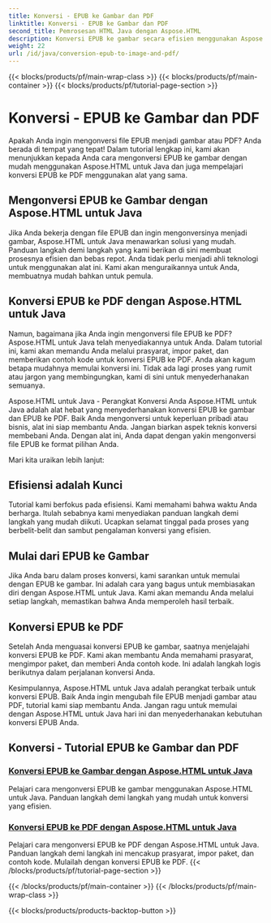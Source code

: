 ```yaml
---
title: Konversi - EPUB ke Gambar dan PDF
linktitle: Konversi - EPUB ke Gambar dan PDF
second_title: Pemrosesan HTML Java dengan Aspose.HTML
description: Konversi EPUB ke gambar secara efisien menggunakan Aspose.HTML untuk Java. Panduan langkah demi langkah ini menyederhanakan prosesnya. Pelajari juga konversi EPUB ke PDF.
weight: 22
url: /id/java/conversion-epub-to-image-and-pdf/
---
```


{{< blocks/products/pf/main-wrap-class >}}
{{< blocks/products/pf/main-container >}}
{{< blocks/products/pf/tutorial-page-section >}}

# Konversi - EPUB ke Gambar dan PDF

Apakah Anda ingin mengonversi file EPUB menjadi gambar atau PDF? Anda berada di tempat yang tepat! Dalam tutorial lengkap ini, kami akan menunjukkan kepada Anda cara mengonversi EPUB ke gambar dengan mudah menggunakan Aspose.HTML untuk Java dan juga mempelajari konversi EPUB ke PDF menggunakan alat yang sama. 

## Mengonversi EPUB ke Gambar dengan Aspose.HTML untuk Java
Jika Anda bekerja dengan file EPUB dan ingin mengonversinya menjadi gambar, Aspose.HTML untuk Java menawarkan solusi yang mudah. Panduan langkah demi langkah yang kami berikan di sini membuat prosesnya efisien dan bebas repot. Anda tidak perlu menjadi ahli teknologi untuk menggunakan alat ini. Kami akan menguraikannya untuk Anda, membuatnya mudah bahkan untuk pemula.

## Konversi EPUB ke PDF dengan Aspose.HTML untuk Java
Namun, bagaimana jika Anda ingin mengonversi file EPUB ke PDF? Aspose.HTML untuk Java telah menyediakannya untuk Anda. Dalam tutorial ini, kami akan memandu Anda melalui prasyarat, impor paket, dan memberikan contoh kode untuk konversi EPUB ke PDF. Anda akan kagum betapa mudahnya memulai konversi ini. Tidak ada lagi proses yang rumit atau jargon yang membingungkan, kami di sini untuk menyederhanakan semuanya.

Aspose.HTML untuk Java - Perangkat Konversi Anda
Aspose.HTML untuk Java adalah alat hebat yang menyederhanakan konversi EPUB ke gambar dan EPUB ke PDF. Baik Anda mengonversi untuk keperluan pribadi atau bisnis, alat ini siap membantu Anda. Jangan biarkan aspek teknis konversi membebani Anda. Dengan alat ini, Anda dapat dengan yakin mengonversi file EPUB ke format pilihan Anda. 

Mari kita uraikan lebih lanjut:

## Efisiensi adalah Kunci
Tutorial kami berfokus pada efisiensi. Kami memahami bahwa waktu Anda berharga. Itulah sebabnya kami menyediakan panduan langkah demi langkah yang mudah diikuti. Ucapkan selamat tinggal pada proses yang berbelit-belit dan sambut pengalaman konversi yang efisien.

## Mulai dari EPUB ke Gambar
Jika Anda baru dalam proses konversi, kami sarankan untuk memulai dengan EPUB ke gambar. Ini adalah cara yang bagus untuk membiasakan diri dengan Aspose.HTML untuk Java. Kami akan memandu Anda melalui setiap langkah, memastikan bahwa Anda memperoleh hasil terbaik.

## Konversi EPUB ke PDF
Setelah Anda menguasai konversi EPUB ke gambar, saatnya menjelajahi konversi EPUB ke PDF. Kami akan membantu Anda memahami prasyarat, mengimpor paket, dan memberi Anda contoh kode. Ini adalah langkah logis berikutnya dalam perjalanan konversi Anda.

Kesimpulannya, Aspose.HTML untuk Java adalah perangkat terbaik untuk konversi EPUB. Baik Anda ingin mengubah file EPUB menjadi gambar atau PDF, tutorial kami siap membantu Anda. Jangan ragu untuk memulai dengan Aspose.HTML untuk Java hari ini dan menyederhanakan kebutuhan konversi EPUB Anda.
## Konversi - Tutorial EPUB ke Gambar dan PDF
### [Konversi EPUB ke Gambar dengan Aspose.HTML untuk Java](./convert-epub-to-image/)
Pelajari cara mengonversi EPUB ke gambar menggunakan Aspose.HTML untuk Java. Panduan langkah demi langkah yang mudah untuk konversi yang efisien.
### [Konversi EPUB ke PDF dengan Aspose.HTML untuk Java](./convert-epub-to-pdf/)
Pelajari cara mengonversi EPUB ke PDF dengan Aspose.HTML untuk Java. Panduan langkah demi langkah ini mencakup prasyarat, impor paket, dan contoh kode. Mulailah dengan konversi EPUB ke PDF.
{{< /blocks/products/pf/tutorial-page-section >}}

{{< /blocks/products/pf/main-container >}}
{{< /blocks/products/pf/main-wrap-class >}}

{{< blocks/products/products-backtop-button >}}
